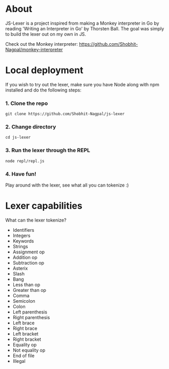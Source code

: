 # About
JS-Lexer is a project inspired from making a Monkey interpreter in Go by reading 'Writing an Interpreter in Go' by Thorsten Ball.
The goal was simply to build the lexer out on my own in JS.

Check out the Monkey interpreter: https://github.com/Shobhit-Nagpal/monkey-interpreter

# Local deployment
If you wish to try out the lexer, make sure you have Node along with npm installed and do the following steps:

### 1. Clone the repo
```git clone https://github.com/Shobhit-Nagpal/js-lexer```

### 2. Change directory
```cd js-lexer```

### 3. Run the lexer through the REPL
```node repl/repl.js```

### 4. Have fun!
Play around with the lexer, see what all you can tokenize :)

# Lexer capabilities
What can the lexer tokenize?
- Identifiers
- Integers
- Keywords
- Strings
- Assignment op
- Addition op
- Subtraction op
- Asterix
- Slash
- Bang
- Less than op
- Greater than op
- Comma
- Semicolon
- Colon
- Left parenthesis
- Right parenthesis
- Left brace
- Right brace
- Left bracket
- Right bracket
- Equality op
- Not equality op
- End of file
- Illegal

